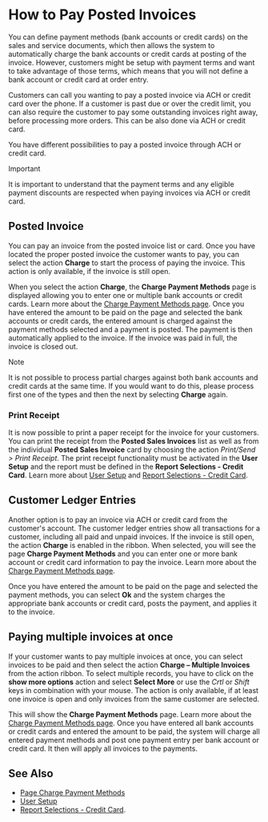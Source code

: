 # How to Pay Posted Invoices

You can define payment methods (bank accounts or credit cards) on the sales and service documents, which then allows the system to automatically charge the bank accounts or credit cards at posting of the invoice. However, customers might be setup with payment terms and want to take advantage of those terms, which means that you will not define a bank account or credit card at order entry.

Customers can call you wanting to pay a posted invoice via ACH or credit card over the phone. If a customer is past due or over the credit limit, you can also require the customer to pay some outstanding invoices right away, before processing more orders. This can be also done via ACH or credit card.

You have different possibilities to pay a posted invoice through ACH or credit card.

> [!IMPORTANT]
> It is important to understand that the payment terms and any eligible payment discounts are respected when paying invoices via ACH or credit card.

## Posted Invoice

You can pay an invoice from the posted invoice list or card. Once you have located the proper posted invoice the customer wants to pay, you can select the action **Charge** to start the process of paying the invoice. This action is only available, if the invoice is still open.

When you select the action **Charge**, the **Charge Payment Methods** page is displayed allowing you to enter one or multiple bank accounts or credit cards. Learn more about the [Charge Payment Methods page](page-authorize-credit-card.md). Once you have entered the amount to be paid on the page and selected the bank accounts or credit cards, the entered amount is charged against the payment methods selected and a payment is posted. The payment is then automatically applied to the invoice. If the invoice was paid in full, the invoice is closed out.

> [!NOTE]
> It is not possible to process partial charges against both bank accounts and credit cards at the same time. If you would want to do this, please process first one of the types and then the next by selecting **Charge** again.

### Print Receipt

It is now possible to print a paper receipt for the invoice for your customers. You can print the receipt from the **Posted Sales Invoices** list as well as from the individual **Posted Sales Invoice** card by choosing the action *Print/Send > Print Receipt*. The print receipt functionality must be activated in the **User Setup** and the report must be defined in the **Report Selections - Credit Card**. Learn more about [User Setup](additional-setups.md#user-setup) and [Report Selections - Credit Card](page-credit-card-report-selections.md).

## Customer Ledger Entries

Another option is to pay an invoice via ACH or credit card from the customer's account. The customer ledger entries show all transactions for a customer, including all paid and unpaid invoices. If the invoice is still open, the action **Charge** is enabled in the ribbon. When selected, you will see the page **Charge Payment Methods** and you can enter one or more bank account or credit card information to pay the invoice. Learn more about the [Charge Payment Methods page](page-authorize-credit-card.md).

Once you have entered the amount to be paid on the page and selected the payment methods, you can select **Ok** and the system charges the appropriate bank accounts or  credit card, posts the payment, and applies it to the invoice.

## Paying multiple invoices at once

If your customer wants to pay multiple invoices at once, you can select invoices to be paid and then select the action **Charge – Multiple Invoices** from the action ribbon. To select multiple records, you have to click on the **show more options** action and select **Select More** or use the *Crtl* or *Shift* keys in combination with your mouse. The action is only available, if at least one invoice is open and only invoices from the same customer are selected.

This will show the **Charge Payment Methods** page. Learn more about the [Charge Payment Methods page](page-authorize-credit-card.md). Once you have entered all bank accounts or credit cards and entered the amount to be paid, the system will charge all entered payment methods and post one payment entry per bank account or credit card. It then will apply all invoices to the payments.

## See Also

- [Page Charge Payment Methods](page-authorize-credit-card.md)
- [User Setup](additional-setups.md#user-setup)
- [Report Selections - Credit Card](page-credit-card-report-selections.md).
